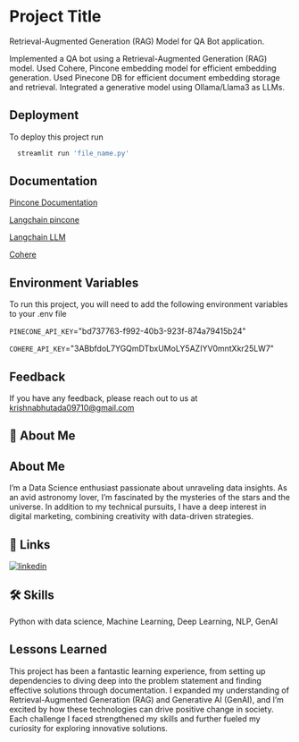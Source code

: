 
# Project Title

Retrieval-Augmented Generation (RAG) Model for QA Bot application.

Implemented a QA bot using a Retrieval-Augmented Generation (RAG) model.
Used Cohere, Pincone embedding model for efficient embedding generation.
Used Pinecone DB for efficient document embedding storage and retrieval.
Integrated a generative model using Ollama/Llama3 as LLMs.

## Deployment

To deploy this project run

```bash
  streamlit run 'file_name.py'
```


## Documentation

[Pincone Documentation](https://docs.pinecone.io/guides/get-started/build-a-rag-chatbot)

[Langchain pincone](https://python.langchain.com/docs/integrations/vectorstores/pinecone/)

[Langchain LLM](https://python.langchain.com/v0.1/docs/modules/model_io/llms/)

[Cohere](https://docs.cohere.com/docs/the-cohere-platform)

## Environment Variables

To run this project, you will need to add the following environment variables to your .env file

`PINECONE_API_KEY`="bd737763-f992-40b3-923f-874a79415b24"

`COHERE_API_KEY`="3ABbfdoL7YGQmDTbxUMoLY5AZIYV0mntXkr25LW7"






## Feedback

If you have any feedback, please reach out to us at krishnabhutada09710@gmail.com

## 🚀 About Me
## About Me

I’m a Data Science enthusiast passionate about unraveling data insights. As an avid astronomy lover, I’m fascinated by the mysteries of the stars and the universe. In addition to my technical pursuits, I have a deep interest in digital marketing, combining creativity with data-driven strategies.


## 🔗 Links

[![linkedin](https://img.shields.io/badge/linkedin-0A66C2?style=for-the-badge&logo=linkedin&logoColor=white)](https://www.linkedin.com/in/kbhutada07/)


## 🛠 Skills
Python with data science, Machine Learning, Deep Learning, NLP, GenAI

## Lessons Learned

This project has been a fantastic learning experience, from setting up dependencies to diving deep into the problem statement and finding effective solutions through documentation. I expanded my understanding of Retrieval-Augmented Generation (RAG) and Generative AI (GenAI), and I’m excited by how these technologies can drive positive change in society. Each challenge I faced strengthened my skills and further fueled my curiosity for exploring innovative solutions.
